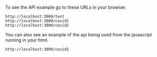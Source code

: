 To see the API example go to these URLs in your browser.

`http://localhost:3000/test`  
`http://localhost:3000/covid1`  
`http://localhost:3000/covid2`

You can also see an example of the api being used from the javascript running in your html.

`http://localhost:3000/covid1`  